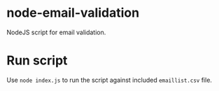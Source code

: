 # node-email-validation
NodeJS script for email validation.

# Run script
Use `node index.js` to run the script against included `emaillist.csv` file.
